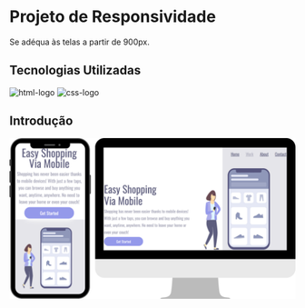 # Projeto de Responsividade

Se adéqua às telas a partir de 900px.

## Tecnologias Utilizadas

<img src="https://img.shields.io/badge/HTML5-E34F26.svg?style=for-the-badge&logo=HTML5&logoColor=white" alt="html-logo"/>
<img src="https://img.shields.io/badge/CSS3-1572B6.svg?style=for-the-badge&logo=CSS3&logoColor=white" alt="css-logo"/>

## Introdução

<img src="https://github.com/Filipe-Mamed/Primeiro-Projeto-Responsivo/blob/main/img/Responsividade.png?raw=true" alt="imagem-logo"/>

